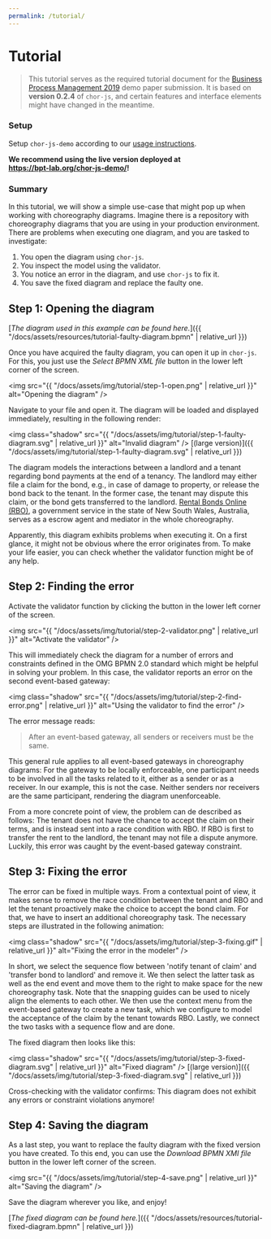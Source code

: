 ```yaml
---
permalink: /tutorial/
---
```


# Tutorial

> This tutorial serves as the required tutorial document for the [Business Process Management 2019](https://bpm2019.ai.wu.ac.at/) demo paper submission.
> It is based on **version 0.2.4** of `chor-js`, and certain features and interface elements might have changed in the meantime.

### Setup

Setup `chor-js-demo` according to our [usage instructions](https://github.com/bptlab/chor-js-demo).

__We recommend using the live version deployed at__  
__<https://bpt-lab.org/chor-js-demo/>!__

### Summary

In this tutorial, we will show a simple use-case that might pop up when working with choreography diagrams.
Imagine there is a repository with choreography diagrams that you are using in your production environment.
There are problems when executing one diagram, and you are tasked to investigate:

1. You open the diagram using `chor-js`.
1. You inspect the model using the validator.
1. You notice an error in the diagram, and use `chor-js` to fix it.
1. You save the fixed diagram and replace the faulty one.

## __Step 1:__ Opening the diagram

[*The diagram used in this example can be found here.*]({{ "/docs/assets/resources/tutorial-faulty-diagram.bpmn" | relative_url }})

Once you have acquired the faulty diagram, you can open it up in `chor-js`.
For this, you just use the *Select BPMN XML file* button in the lower left corner of the screen.

<img src="{{ "/docs/assets/img/tutorial/step-1-open.png" | relative_url }}" alt="Opening the diagram" />

Navigate to your file and open it.
The diagram will be loaded and displayed immediately, resulting in the following render:

<img class="shadow" src="{{ "/docs/assets/img/tutorial/step-1-faulty-diagram.svg" | relative_url }}" alt="Invalid diagram" />
[(large version)]({{ "/docs/assets/img/tutorial/step-1-faulty-diagram.svg" | relative_url }})

The diagram models the interactions between a landlord and a tenant regarding bond payments at the end of a tenancy.
The landlord may either file a claim for the bond, e.g., in case of damage to property, or release the bond back to the tenant.
In the former case, the tenant may dispute this claim, or the bond gets transferred to the landlord.
[Rental Bonds Online (RBO)](https://www.fairtrading.nsw.gov.au/housing-and-property/renting/rental-bonds-online), a government service in the state of New South Wales, Australia, serves as a escrow agent and mediator in the whole choreography.

Apparently, this diagram exhibits problems when executing it.
On a first glance, it might not be obvious where the error originates from.
To make your life easier, you can check whether the validator function might be of any help.

## __Step 2:__ Finding the error

Activate the validator function by clicking the button in the lower left corner of the screen.

<img src="{{ "/docs/assets/img/tutorial/step-2-validator.png" | relative_url }}" alt="Activate the validator" />

This will immediately check the diagram for a number of errors and constraints defined in the OMG BPMN 2.0 standard which might be helpful in solving your problem.
In this case, the validator reports an error on the second event-based gateway:

<img class="shadow" src="{{ "/docs/assets/img/tutorial/step-2-find-error.png" | relative_url }}" alt="Using the validator to find the error" />

The error message reads:

> After an event-based gateway, all senders or receivers must be the same.

This general rule applies to all event-based gateways in choreography diagrams:
For the gateway to be locally enforceable, one participant needs to be involved in all the tasks related to it, either as a sender or as a receiver.
In our example, this is not the case.
Neither senders nor receivers are the same participant, rendering the diagram unenforceable.

From a more concrete point of view, the problem can de described as follows:
The tenant does not have the chance to accept the claim on their terms, and is instead sent into a race condition with RBO.
If RBO is first to transfer the rent to the landlord, the tenant may not file a dispute anymore.
Luckily, this error was caught by the event-based gateway constraint.

## __Step 3:__ Fixing the error

The error can be fixed in multiple ways.
From a contextual point of view, it makes sense to remove the race condition between the tenant and RBO and let the tenant proactively make the choice to accept the bond claim.
For that, we have to insert an additional choreography task.
The necessary steps are illustrated in the following animation:

<img class="shadow" src="{{ "/docs/assets/img/tutorial/step-3-fixing.gif" | relative_url }}" alt="Fixing the error in the modeler" />

In short, we select the sequence flow between 'notify tenant of claim' and 'transfer bond to landlord' and remove it.
We then select the latter task as well as the end event and move them to the right to make space for the new choreography task.
Note that the snapping guides can be used to nicely align the elements to each other.
We then use the context menu from the event-based gateway to create a new task, which we configure to model the acceptance of the claim by the tenant towards RBO.
Lastly, we connect the two tasks with a sequence flow and are done.

The fixed diagram then looks like this:

<img class="shadow" src="{{ "/docs/assets/img/tutorial/step-3-fixed-diagram.svg" | relative_url }}" alt="Fixed diagram" />
[(large version)]({{ "/docs/assets/img/tutorial/step-3-fixed-diagram.svg" | relative_url }})

Cross-checking with the validator confirms: This diagram does not exhibit any errors or constraint violations anymore!

## __Step 4:__ Saving the diagram

As a last step, you want to replace the faulty diagram with the fixed version you have created.
To this end, you can use the *Download BPMN XMI file* button in the lower left corner of the screen.

<img src="{{ "/docs/assets/img/tutorial/step-4-save.png" | relative_url }}" alt="Saving the diagram" />

Save the diagram wherever you like, and enjoy!

[*The fixed diagram can be found here.*]({{ "/docs/assets/resources/tutorial-fixed-diagram.bpmn" | relative_url }})